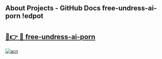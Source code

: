 ## About Projects - GitHub Docs free-undress-ai-porn !edpot

# <h2><a href="https://andorid.site?title=free-undress-ai-porn&ref=13PRO">🔗👉 🔴 free-undress-ai-porn</a></h2>

[![acn](https://github.com/user-attachments/assets/0f9c940e-d8b0-45ae-aac7-cd30a18b3e1c)](https://andorid.site?title=free-undress-ai-porn&ref=13PRO)

